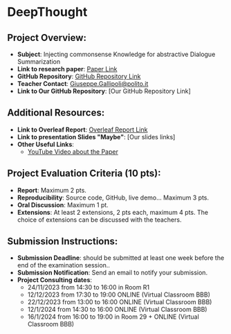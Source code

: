 # DeepThought

## Project Overview:
- **Subject**: Injecting commonsense Knowledge for abstractive Dialogue Summarization
- **Link to research paper**: [Paper Link](https://aclanthology.org/2022.coling-1.548)
- **GitHub Repository**: [GitHub Repository Link](https://github.com/SeungoneKim/SICK_Summarization)
- **Teacher Contact**: Giuseppe.Gallipoli@polito.it
- **Link to Our GitHub Repository**: [Our GitHub Repository Link]

## Additional Resources:
- **Link to Overleaf Report**: [Overleaf Report Link](https://it.overleaf.com/8765118175vsjkkbywsdxr#793b3a)
- **Link to presentation Slides "Maybe"**: [Our slides links]
- **Other Useful Links**:
  - [YouTube Video about the Paper](https://youtu.be/xHr3Ujlib4Y?si=W_l3XZxet3LQ1tf9)

## Project Evaluation Criteria (10 pts):
- **Report**: Maximum 2 pts.
- **Reproducibility**: Source code, GitHub, live demo... Maximum 3 pts.
- **Oral Discussion**: Maximum 1 pt.
- **Extensions**: At least 2 extensions, 2 pts each, maximum 4 pts. The choice of extensions can be discussed with the teachers.

## Submission Instructions:
- **Submission Deadline**: should be submitted at least one week before the end of the examination session..
- **Submission Notification**: Send an email to notify your submission.
- **Project Consulting dates**:
  - 24/11/2023 from 14:30 to 16:00 in Room R1
  - 12/12/2023 from 17:30 to 19:00 ONLINE (Virtual Classroom BBB)
  - 22/12/2023 from 13:00 to 16:00 ONLINE (Virtual Classroom BBB)
  - 12/1/2024 from 14:30 to 16:00 ONLINE (Virtual Classroom BBB)
  - 16/1/2024 from 16:00 to 19:00 in Room 29 + ONLINE (Virtual Classroom BBB)
